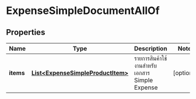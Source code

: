 

# ExpenseSimpleDocumentAllOf

## Properties

Name | Type | Description | Notes
------------ | ------------- | ------------- | -------------
**items** | [**List&lt;ExpenseSimpleProductItem&gt;**](ExpenseSimpleProductItem.md) | รายการสินค้าใช้งานสำหรับเอกสาร Simple Expense |  [optional]



